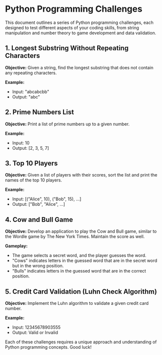 # Python Programming Challenges

This document outlines a series of Python programming challenges, each designed to test different aspects of your coding skills, from string manipulation and number theory to game development and data validation.

## 1. Longest Substring Without Repeating Characters

**Objective:** Given a string, find the longest substring that does not contain any repeating characters.

**Example:**
- Input: "abcabcbb"
- Output: "abc"

## 2. Prime Numbers List

**Objective:** Print a list of prime numbers up to a given number.

**Example:**
- Input: 10
- Output: [2, 3, 5, 7]

## 3. Top 10 Players

**Objective:** Given a list of players with their scores, sort the list and print the names of the top 10 players.

**Example:**
- Input: [("Alice", 10), ("Bob", 15), ...]
- Output: ["Bob", "Alice", ...]

## 4. Cow and Bull Game

**Objective:** Develop an application to play the Cow and Bull game, similar to the Wordle game by The New York Times. Maintain the score as well.

**Gameplay:**
- The game selects a secret word, and the player guesses the word.
- "Cows" indicates letters in the guessed word that are in the secret word but in the wrong position.
- "Bulls" indicates letters in the guessed word that are in the correct position.

## 5. Credit Card Validation (Luhn Check Algorithm)

**Objective:** Implement the Luhn algorithm to validate a given credit card number.

**Example:**
- Input: 12345678903555
- Output: Valid or Invalid

Each of these challenges requires a unique approach and understanding of Python programming concepts. Good luck!
